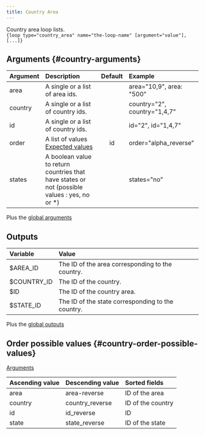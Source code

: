 ```yaml
---
title: Country Area
---
```


Country area loop lists.  
`{loop type="country_area" name="the-loop-name" [argument="value"], [...]}`

## Arguments {#country-arguments}

| Argument     | Description                                                                                  | Default | Example                                    |
|--------------|:-------------------------------------------------------------------------------------------- |:-------:|:-------------------------------------------|
| area         | A single or a list of area ids.                                                              |         | area="10,9", area: "500"                   |
| country      | A single or a list of country ids.                                                           |         | country="2", country="1,4,7"               |
| id           | A single or a list of country ids.                                                           |         | id="2", id="1,4,7"                         |
| order        | A list of values <br/> [Expected values](#content-order-possible-values)                     | id      |  order="alpha_reverse"                     |
| states       | A boolean value to return countries that have states or not (possible values : yes, no or *) |         |  states="no"                               |

Plus the [global arguments](./global_arguments)

## Outputs

| Variable         | Value                                             |
|:-----------------|:--------------------------------------------------|
| $AREA_ID         | The ID of the area corresponding to the country.  |
| $COUNTRY_ID      | The ID of the country.                            |
| $ID              | The ID of the country area.                       |
| $STATE_ID        | The ID of the state corresponding to the country. |

Plus the [global outputs](./global_outputs)

## Order possible values {#country-order-possible-values}

[Arguments](#country-arguments)

| Ascending value | Descending value | Sorted fields        |
|-----------------|------------------|:---------------------|
| area            | area-reverse     | ID of the area       |
| country         | country_reverse  | ID of the country    |
| id              | id_reverse       | ID                   |
| state           | state_reverse    | ID of the state      |

